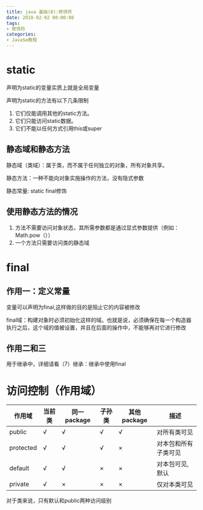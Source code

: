 ```yaml
---
title: java 基础(8):修饰符
date: 2018-02-02 00:00:08
tags: 
- 修饰符
categories:
- JavaSe教程
---
```


# static

声明为static的变量实质上就是全局变量

声明为static的方法有以下几条限制

1. 它们仅能调用其他的static方法。
2. 它们只能访问static数据。
3. 它们不能以任何方式引用this或super

## 静态域和静态方法

静态域（类域）：属于类，而不属于任何独立的对象，所有对象共享。　　

静态方法：一种不能向对象实施操作的方法，没有隐式参数  

静态常量: static final修饰

## 使用静态方法的情况

1. 方法不需要访问对象状态，其所需参数都是通过显式参数提供（例如：Math.pow（））
2. 一个方法只需要访问类的静态域

# final
## 作用一：定义常量
变量可以声明为final,这样做的目的是阻止它的内容被修改  

final域：构建对象时必须初始化这样的域。也就是说，必须确保在每一个构造器执行之后，这个域的值被设置，并且在后面的操作中，不能够再对它进行修改

## 作用二和三
用于继承中，详细请看（7）继承：继承中使用final

# 访问控制（作用域）

|作用域|当前类|同一package|子孙类|其他package|描述|
|--|--|--|--|--|--|
|public|√|√|√|√|对所有类可见|
|protected|√|√|√|×|对本包和所有子类可见|
|default|√|√|×|×|对本包可见,默认|
|private|√|×|×|×|仅对本类可见|

对于类来说，只有默认和public两种访问级别